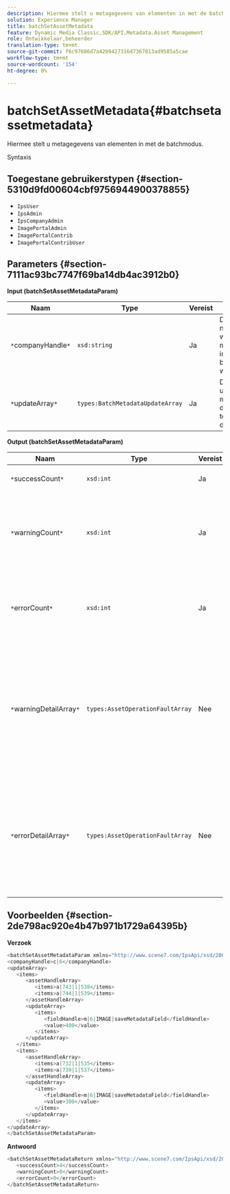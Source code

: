 ```yaml
---
description: Hiermee stelt u metagegevens van elementen in met de batchmodus.
solution: Experience Manager
title: batchSetAssetMetadata
feature: Dynamic Media Classic,SDK/API,Metadata.Asset Management
role: Ontwikkelaar,beheerder
translation-type: tm+mt
source-git-commit: f6c97606d7a4209427316d7367013ad9585a5cae
workflow-type: tm+mt
source-wordcount: '154'
ht-degree: 0%

---
```



# batchSetAssetMetadata{#batchsetassetmetadata}

Hiermee stelt u metagegevens van elementen in met de batchmodus.

Syntaxis

## Toegestane gebruikerstypen {#section-5310d9fd00604cbf9756944900378855}

* `IpsUser`
* `IpsAdmin`
* `IpsCompanyAdmin`
* `ImagePortalAdmin`
* `ImagePortalContrib`
* `ImagePortalContribUser`

## Parameters {#section-7111ac93bc7747f69ba14db4ac3912b0}

**Input (batchSetAssetMetadataParam)**

| Naam | Type | Vereist | Beschrijving |
|---|---|---|---|
| `*`companyHandle`*` | `xsd:string` | Ja | De handgreep naar het bedrijf waarvan u de metagegevens in een batchbewerking wilt instellen. |
| `*`updateArray`*` | `types:BatchMetadataUpdateArray` | Ja | De array met updates van metagegevens die worden toegepast op de elementen. |

**Output (batchSetAssetMetadataParam)**

| Naam | Type | Vereist | Beschrijving |
|---|---|---|---|
| `*`successCount`*` | `xsd:int` | Ja | Het aantal metagegevens dat is ingesteld. |
| `*`warningCount`*` | `xsd:int` | Ja | Het aantal waarschuwingen dat wordt gegenereerd wanneer de bewerking heeft geprobeerd metagegevens in te stellen. |
| `*`errorCount`*` | `xsd:int` | Ja | Het aantal fouten dat wordt gegenereerd wanneer de bewerking heeft geprobeerd metagegevens in te stellen. |
| `*`warningDetailArray`*` | `types:AssetOperationFaultArray` | Nee | De array met details die zijn gekoppeld aan de elementen die waarschuwingen genereren wanneer de bewerking heeft geprobeerd metagegevens voor de elementen in batches in te stellen. |
| `*`errorDetailArray`*` | `types:AssetOperationFaultArray` | Nee | De array met details die zijn gekoppeld aan de elementen die fouten genereren wanneer de bewerking heeft geprobeerd metagegevens voor de elementen in batches in te stellen. |

## Voorbeelden {#section-2de798ac920e4b47b971b1729a64395b}

**Verzoek**

```java
<batchSetAssetMetadataParam xmlns="http://www.scene7.com/IpsApi/xsd/2008-01-15">
<companyHandle>c|6</companyHandle>
<updateArray>
   <items>
      <assetHandleArray>
         <items>a|743|1|538</items>
         <items>a|744|1|539</items>
      </assetHandleArray>
      <updateArray>
         <items>
            <fieldHandle>m|6|IMAGE|saveMetadataField</fieldHandle>
            <value>400</value>
         </items>
      </updateArray>
   </items>
   <items>
      <assetHandleArray>
         <items>a|732|1|535</items>
         <items>a|739|1|537</items>
      </assetHandleArray>
      <updateArray>
         <items>
            <fieldHandle>m|6|IMAGE|saveMetadataField</fieldHandle>
            <value>300</value>
         </items>
      </updateArray>
   </items>
</updateArray>
</batchSetAssetMetadataParam>
```

**Antwoord**

```java
<batchSetAssetMetadataReturn xmlns="http://www.scene7.com/IpsApi/xsd/2008-01-15">
   <successCount>4</successCount>
   <warningCount>0</warningCount>
   <errorCount>0</errorCount>
</batchSetAssetMetadataReturn>
```

